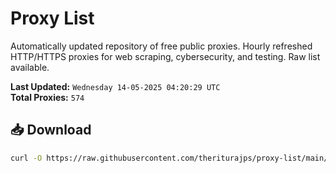 # Proxy List

Automatically updated repository of free public proxies. Hourly refreshed HTTP/HTTPS proxies for web scraping, cybersecurity, and testing. Raw list available.

**Last Updated:** `Wednesday 14-05-2025 04:20:29 UTC`  
**Total Proxies:** `574`

## 📥 Download
```bash
curl -O https://raw.githubusercontent.com/theriturajps/proxy-list/main/proxies.txt
